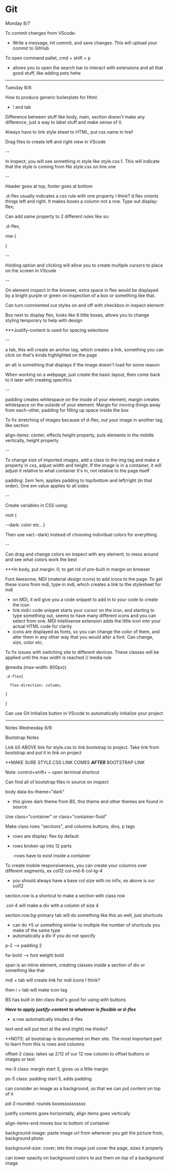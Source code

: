# Git

Monday 8/7

To commit changes from VScode:

- Write a message, hit commit, and save changes. This will upload your commit to GitHub

To open command pallet, cmd + shift + p
  - allows you to open the search bar to interact with extensions and all that good stuff, like adding pets hehe


---

Tuesday 8/8:

How to produce generic boilerplate for Html:
- ! and tab

Difference between stuff like body, main, section doesn't make any difference, just a way to label stuff and make sense of it.

Always have to link style sheet to HTML, put css name in href

Drag files to create left and right view in VScode

--

In inspect, you will see something in style like style.css:1. This will indicate that the style is coming from file style.css on line one

--

Header goes at top, footer goes at bottom

.d-flex usually indicates a css rule with one property I think? d.flex orients things left and right. It makes boxes a column not a row. Type out display: flex;

Can add same property to 2 different rules like so:

.d-flex, 

row {
  
}

--

Holding option and clicking will allow you to create multiple cursors to place on the screen in VScode

--

On element inspect in the browser, extra space in flex would be displayed by a bright purple or green on inspection of a box or something like that.

Can turn commented out styles on and off with checkbox in inspect element

Box next to display flex, looks like 6 little boxes, allows you to change styling temporary to help with design

***Justify-content is used for spacing selections

--

a tab, this will create an anchor tag, which creates a link, something you can click on that's kinda highlighted on the page

an alt is something that displays if the image doesn't load for some reason

When working on a webpage, just create the basic layout, then come back to it later with creating specifics

--

padding creates whitespace on the inside of your element, margin creates whitespace on the outside of your element. Margin for moving things away from each-other, padding for filling up space inside the box

To fix stretching of images because of d-flex, out your image in another tag, like section

align-items: center; effects height property, puts elements in the middle vertically, height property

--

To change size of imported images, add a class to the img tag and make a property in css, adjust width and height. If the image is in a container, it will adjust it relative to what container it's in, not relative to the page itself

padding: 2em 1em; applies padding to top/bottom and left/right (in that order). One em value applies to all sides

--

Create variables in CSS using:


root {

  --dark: color etc..
}

Then use var(--dark) instead of choosing individual colors for everything

--

Can drag and change colors on inspect with any element, to mess around and see what colors work the best

***In body, put margin: 0; to get rid of pre-built in margin on browser

Font Awesome, MDI (material design icons) to add icons to the page. To get these icons from mdi, type in mdi, which creates a link to the stylesheet for mdi

  - on MDI, it will give you a code snippet to add in to your code to create the icon
  - link.mdi:i code snippet starts your cursor on the icon, and starting to type something out, seems to have many different icons and you can select from one. MDI intellisense extension adds the little icon into your actual HTML code for clarity
  - icons are displayed as fonts, so you can change the color of them, and alter them in any other way that you would alter a font. Can change, size, color etc.

To fix issues with switching site to different devices. These classes will be applied until the max width is reached
// media rule

@media (max-width: 600px){

    .d-flex{

      flex-direction: column;

    }
}


Can use Git Initialize button in VScode to automatically initialize your project 

---

Notes Wednesday 8/9:

Bootstrap Notes

Link b5 ABOVE link for style.css to link bootstrap to project. Take link from bootstrap and put it in link on project

**MAKE SURE STYLE.CSS LINK COMES ***AFTER*** BOOTSTRAP LINK

Note: control+shift+ ~ open terminal shortcut

Can find all of bootstrap files in source on inspect


body data-bs-theme="dark"
- this gives dark theme from BS, this theme and other themes are found in source

Use class="container" or class="container-fluid"

Make class rows "sections", and columns buttons, divs, p tags

- rows are display: flex by default

- rows broken up into 12 parts

  -rows have to exist inside a container

To create mobile responsiveness, you can create your columns over different segments, ex col12 col-md-6 col-lg-4

- you should always have a base col size with no infix, ex above is our col12

section.row is a shortcut to make a section with class row

.col-4 will make a div with a column of size 4

section.row.bg-primary tab will do something like this as well, just shortcuts

- can do *5 or something similar to multiple the number of shortcuts you make of the same type
- automatically a div if you do not specify

p-2 --> padding 2


fw-bold --> font weight bold

span is an inline element, creating classes inside a section of div or something like that

mdi + tab will create link for mdi icons I think?

then i + tab will make icon tag

BS has built in btn class that's good for using with buttons

***Have to apply justify-content to whatever is flexible or d-flex***

- a row automatically inludes d-flex

text-end will put text at the end (right) me thinks?

**NOTE: all bootstrap is documented on their site. The most important part to learn from this is rows and columns

offset-2 class: takes up 2/12 of our 12 row column to offset buttons or images or text

ms-3 class: margin start 3, gives us a little margin

ps-5 class: padding start 5, adds padding

can consider an image as a background, so that we can put content on top of it

pd-3 rounded: rounds boxessssssssss

justify contents goes horizontally, align items goes vertically

align-items-end moves box to bottom of container

background-image: paste image url from wherever you get the picture from, background photo

background-size: cover; lets the image just cover the page, sizes it properly

can lower opacity on background colors to put them on top of a background image



